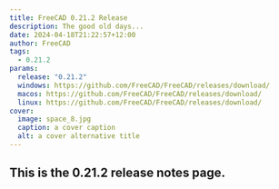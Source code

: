 ```yaml
---
title: FreeCAD 0.21.2 Release
description: The good old days...
date: 2024-04-18T21:22:57+12:00
author: FreeCAD
tags:
  - 0.21.2
params:
  release: "0.21.2"
  windows: https://github.com/FreeCAD/FreeCAD/releases/download/
  macos: https://github.com/FreeCAD/FreeCAD/releases/download/
  linux: https://github.com/FreeCAD/FreeCAD/releases/download/
cover:
  image: space_8.jpg
  caption: a cover caption
  alt: a cover alternative title
---
```


## This is the 0.21.2 release notes page.

